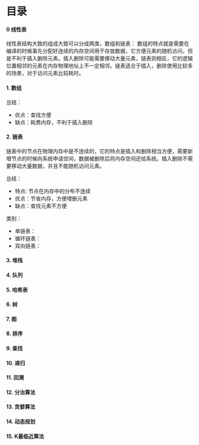 
# 目录

#### 0 线性表

线性表结构大致的组成大致可以分成两类，数组和链表：
数组的特点就是需要在编译的时候事先分配好连续的内存空间用于存放数据，它方便元素的随机访问，但是不利于插入删除元素。插入删除可能需要挪动大量元素，链表则相反，它的逻辑位置相邻的元素在内存物理地址上不一定相邻。链表适合于插入，删除使用比较多的场景，对于访问元素比较耗时。

#### 1. 数组

总结：
* 优点：查找方便
* 缺点：耗费内存，不利于插入删除

#### 2. 链表

链表中的节点在物理内存中是不连续的，它的特点是插入和删除相当方便，需要新增节点的时候向系统申请空间，数据被删除后将内存空间还给系统。插入删除不需要移动大量数据，并且不能随机访问元素。

总结：
* 特点: 节点在内存中的分布不连续
* 优点：节省内存，方便增删元素
* 缺点：查找元素不方便

类别：
* 单链表：
* 循环链表：
* 双向链表：

#### 3. 堆栈

#### 4. 队列

#### 5. 哈希表

#### 6. 树

#### 7. 图

#### 8. 排序

#### 9. 查找

#### 10. 递归

#### 11. 回溯

#### 12. 分治算法

#### 13. 贪婪算法

#### 14. 动态规划

#### 15. K最临近算法